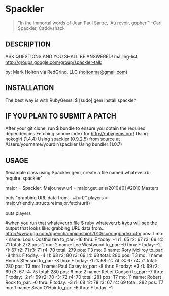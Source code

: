 Spackler
========

> "In the immortal words of Jean Paul Sartre, 'Au revoir, gopher'"
-Carl Spackler, Caddyshack

## DESCRIPTION
ASK QUESTIONS AND YOU SHALL BE ANSWERED!
mailing-list: 	http://groups.google.com/group/spackler-talk

by: Mark Holton via RedGrind, LLC (holtonma@gmail.com)

## INSTALLATION 
The best way is with RubyGems:
  $ [sudo] gem install spackler

## IF YOU PLAN TO SUBMIT A PATCH
After your git clone, run
  $ bundle 
to ensure you obtain the required dependencies
  Fetching source index for http://rubygems.org/
  Using nokogiri (1.4.4) 
  Using spackler (0.9.2.5) from source at /Users/yourname/yourdir/spackler 
  Using bundler (1.0.7) 
  
## USAGE
\#example class using Spackler gem, create a file named whatever.rb:
  require 'spackler'
  
  major = Spackler::Major.new
  url = major.get_urls(2010)[0] #2010 Masters
  
  puts "grabbing URL data from... #{url}"
  players = major.friendly_structure(major.fetch(url))
  
  puts players

\#when you run that whatever.rb file 
  $ ruby whatever.rb
\#you will see the output that looks like:
  grabbing URL data from... http://www.pga.com/openchampionship/2010/scoring/index.cfm
  pos: 1
  mo: -
  name: Louis Oosthuizen
  to_par: -16
  thru: F
  today: -1
  r1: 65
  r2: 67
  r3: 69
  r4: 71
  total: 272
  pos: 2
  mo: 2
  name: Lee Westwood
  to_par: -9
  thru: F
  today: -2
  r1: 67
  r2: 71
  r3: 71
  r4: 70
  total: 279
  pos: T3
  mo: 9
  name: Rory McIlroy
  to_par: -8
  thru: F
  today: -4
  r1: 63
  r2: 80
  r3: 69
  r4: 68
  total: 280
  pos: T3
  mo: 1
  name: Henrik Stenson
  to_par: -8
  thru: F
  today: -1
  r1: 68
  r2: 74
  r3: 67
  r4: 71
  total: 280
  pos: T3
  mo: 1
  name: Paul Casey
  to_par: -8
  thru: F
  today: +3
  r1: 69
  r2: 69
  r3: 67
  r4: 75
  total: 280
  pos: 6
  mo: 2
  name: Retief Goosen
  to_par: -7
  thru: F
  today: -2
  r1: 69
  r2: 70
  r3: 72
  r4: 70
  total: 281
  pos: T7
  mo: 11
  name: Robert Rock
  to_par: -6
  thru: F
  today: -3
  r1: 68
  r2: 78
  r3: 67
  r4: 69
  total: 282
  pos: T7
  mo: 1
  name: Sean O'Hair
  to_par: -6
  thru: F
  today: -1

